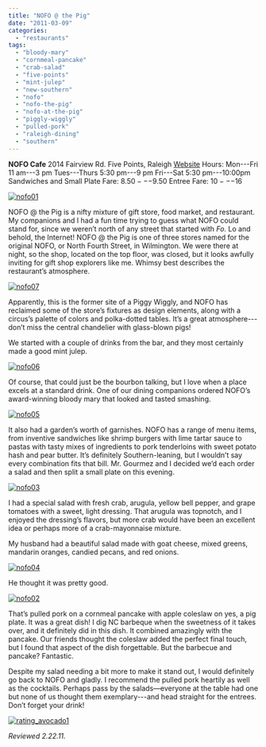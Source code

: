```yaml
---
title: "NOFO @ the Pig"
date: "2011-03-09"
categories:
  - "restaurants"
tags:
  - "bloody-mary"
  - "cornmeal-pancake"
  - "crab-salad"
  - "five-points"
  - "mint-julep"
  - "new-southern"
  - "nofo"
  - "nofo-the-pig"
  - "nofo-at-the-pig"
  - "piggly-wiggly"
  - "pulled-pork"
  - "raleigh-dining"
  - "southern"
---
```


**NOFO Cafe** 2014 Fairview Rd. Five Points, Raleigh [Website](http://www.nofo.com/) Hours: Mon---Fri 11 am---3 pm Tues---Thurs 5:30 pm---9 pm Fri---Sat 5:30 pm---10:00pm Sandwiches and Small Plate Fare: $8.50---$9.50 Entree Fare: $10---$16

[![](http://s3.amazonaws.com/thegourmez-wpmedia/2011/02/nofo01.jpg "nofo01")](http://s3.amazonaws.com/thegourmez-wpmedia/2011/02/nofo01.jpg)

NOFO @ the Pig is a nifty mixture of gift store, food market, and restaurant. My companions and I had a fun time trying to guess what NOFO could stand for, since we weren’t north of any street that started with _Fo._ Lo and behold, the Internet! NOFO @ the Pig is one of three stores named for the original NOFO, or North Fourth Street, in Wilmington. We were there at night, so the shop, located on the top floor, was closed, but it looks awfully inviting for gift shop explorers like me. Whimsy best describes the restaurant’s atmosphere.

[![](http://s3.amazonaws.com/thegourmez-wpmedia/2011/02/nofo07.jpg "nofo07")](http://s3.amazonaws.com/thegourmez-wpmedia/2011/02/nofo07.jpg)

Apparently, this is the former site of a Piggy Wiggly, and NOFO has reclaimed some of the store’s fixtures as design elements, along with a circus’s palette of colors and polka-dotted tables. It’s a great atmosphere---don’t miss the central chandelier with glass-blown pigs!

We started with a couple of drinks from the bar, and they most certainly made a good mint julep.

[![](http://s3.amazonaws.com/thegourmez-wpmedia/2011/02/nofo06.jpg "nofo06")](http://s3.amazonaws.com/thegourmez-wpmedia/2011/02/nofo06.jpg)

Of course, that could just be the bourbon talking, but I love when a place excels at a standard drink. One of our dining companions ordered NOFO’s award-winning bloody mary that looked and tasted smashing.

[![](http://s3.amazonaws.com/thegourmez-wpmedia/2011/02/nofo05.jpg "nofo05")](http://s3.amazonaws.com/thegourmez-wpmedia/2011/02/nofo05.jpg)

It also had a garden’s worth of garnishes. NOFO has a range of menu items, from inventive sandwiches like shrimp burgers with lime tartar sauce to pastas with tasty mixes of ingredients to pork tenderloins with sweet potato hash and pear butter. It’s definitely Southern-leaning, but I wouldn’t say every combination fits that bill. Mr. Gourmez and I decided we’d each order a salad and then split a small plate on this evening.

[![](http://s3.amazonaws.com/thegourmez-wpmedia/2011/02/nofo03.jpg "nofo03")](http://s3.amazonaws.com/thegourmez-wpmedia/2011/02/nofo03.jpg)

I had a special salad with fresh crab, arugula, yellow bell pepper, and grape tomatoes with a sweet, light dressing. That arugula was topnotch, and I enjoyed the dressing’s flavors, but more crab would have been an excellent idea or perhaps more of a crab-mayonnaise mixture.

My husband had a beautiful salad made with goat cheese, mixed greens, mandarin oranges, candied pecans, and red onions.

[![](http://s3.amazonaws.com/thegourmez-wpmedia/2011/02/nofo04.jpg "nofo04")](http://s3.amazonaws.com/thegourmez-wpmedia/2011/02/nofo04.jpg)

He thought it was pretty good.

[![](http://s3.amazonaws.com/thegourmez-wpmedia/2011/02/nofo02.jpg "nofo02")](http://s3.amazonaws.com/thegourmez-wpmedia/2011/02/nofo02.jpg)

That’s pulled pork on a cornmeal pancake with apple coleslaw on yes, a pig plate. It was a great dish! I dig NC barbeque when the sweetness of it takes over, and it definitely did in this dish. It combined amazingly with the pancake. Our friends thought the coleslaw added the perfect final touch, but I found that aspect of the dish forgettable. But the barbecue and pancake? Fantastic.

Despite my salad needing a bit more to make it stand out, I would definitely go back to NOFO and gladly. I recommend the pulled pork heartily as well as the cocktails. Perhaps pass by the salads—everyone at the table had one but none of us thought them exemplary---and head straight for the entrees. Don’t forget your drink!

[![](http://s3.amazonaws.com/thegourmez-wpmedia/2009/02/rating_avocado1.gif "rating_avocado1")](http://s3.amazonaws.com/thegourmez-wpmedia/2009/02/rating_avocado1.gif)

_Reviewed 2.22.11._
